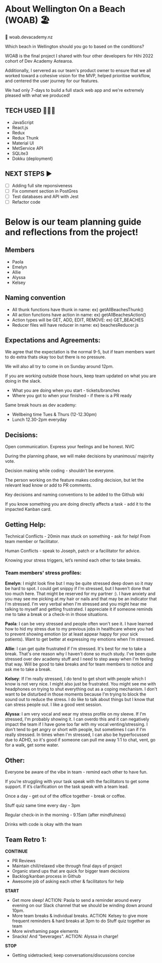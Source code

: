 # About Wellington On a Beach (WOAB) 🏖️

🔗 woab.devacademy.nz

Which beach in Wellington should you go to based on the conditions?

WOAB is the final project I shared with four other developers for Hihi 2022 cohort of Dev Academy Aotearoa. 

Additionally, I servered as our team's product owner to ensure that we all worked toward a cohesive vision for the MVP, helped prioritise workflow, and centered the user journey for our features. 

We had only 7-days to build a full stack web app and we're extremely pleased with what we produced! 

## TECH USED 👩🏽‍💻 ##
- JavaScript
- React.js
- Redux
- Redux Thunk
- Material UI
- MetService API
- SQLite3
- Dokku (deployment)

## NEXT STEPS ▶️ ##
- [ ] Adding full site reponsiveness
- [ ] Fix comment section in PostGres
- [ ] Test databases and API with Jest
- [ ] Refactor code

# Below is our team planning guide and reflections from the project! 

## Members
* Paola
* Emelyn
* Allie
* Alyssa
* Kelsey

## Naming convention

* All thunk functions have thunk in name: ex) getAllBeachesThunk()
* All action functions have action in name: ex) getAllBeachesAction()
* Action types will be GET, ADD, EDIT, REMOVE: ex) GET_BEACHES
* Reducer files will have reducer in name: ex) beachesReducer.js


## Expectations and Agreements:

We agree that the expectation is the normal 9-5, but if team members want to do extra thats okay too but there is no pressure. 

We will also all try to come in on Sunday around 12pm.

If you are working outside those hours, keep team updated on what you are doing in the slack.

- What you are doing when you start - tickets/branches
- Where you got to when your finished - if there is a PR ready

Same break hours as dev academy:

- Wellbeing time Tues & Thurs (12-12.30pm)
- Lunch 12.30-2pm everyday

## Decisions:

Open communication. Express your feelings and be honest. NVC

During the planning phase, we will make decisions by unanimous/ majority vote.

Decision making while coding - shouldn’t be everyone. 

The person working on the feature makes coding decision, but let the  relevant lead know or add to PR comments. 

Key decisions and naming conventions to be added to the Github wiki

If you know something you are doing directly affects a task - add it to the impacted Kanban card.

## Getting Help:

Technical Conflicts - 20min max stuck on something - ask for help! From team member or facilitator.

Human Conflicts - speak to Joseph, patch or a facilitator for advice. 

Knowing your stress triggers, let’s remind each other to take breaks.

### Team members' stress profiles:

**Emelyn**:
I might look fine but I may be quite stressed deep down so it may be hard to spot. I could get snippy if I'm stressed, but I haven't done that too much here. That might be reserved for my partner :). I have anxiety and you may see me picking at my hair or nails and that may be an indicator that I'm stressed. I'm very verbal when I'm stressed and you might hear me talking to myself and getting frustrated. I appreciate it if someone reminds me to take a break or a check-in in those situations.

**Paola**:
I can be very stressed and people often won't see it. I have learned how to hid my stress due to my previous jobs in healthcare where you had to prevent showing emotion (or at least appear happy for your sick patients). Want to get better at expressing my emotions when I'm stressed. 

**Allie**:
I can get quite frustrated if I'm stressed. It's best for me to take a break. That's one reason why I haven't done so much study. I've been quite stressed over dev academy stuff and I need to step away when I'm feeling that way. Will be good to take breaks and for team members to notice and ask me to take a break.

**Kelsey**:
If I'm really stressed, I do tend to get short with people which I know is not very nice. I might also just be frustrated. You might see me with headphones on trying to shut everything out as a coping mechanism. I don't want to be disturbed in those moments because I'm trying to block the sound out to reduce the stress. I do like to talk about things but I know that can stress people out. I like a good vent session.

**Alyssa**:
I am very vocal and wear my stress profile on my sleeve. If I'm stressed, I'm probably showing it. I can overdo this and it can negatively impact the team if I have gone too far with my vocal venting/stressing. I don't tend to get angry or short with people, but sometimes I can if I'm really stressed. In times when I'm stressed, I can also be hyperfocussed due to ADHD, so it's good if someone can pull me away 1:1 to chat, vent, go for a walk, get some water.

## Other:

Everyone be aware of the vibe in team - remind each other to have fun.

If you’re struggling with your task speak with the facilitators to get some support. If it’s clarification on the task speak with a team lead.

Once a day - get out of the office together - break or coffee.

Stuff quiz same time every day - 3pm

Regular check-in in the morning - 9.15am (after mindfulness)

Drinks with code is okay with the team

## Team Retro 1:

**CONTINUE**
- PR Reviews
- Maintain chill/relaxed vibe through final days of project
- Organic stand ups that are quick for bigger team decisions
- Backlog/kanban process in Github
- Awesome job of asking each other & facilitators for help

**START** 
- Get more sleep! ACTION: Paola to send a reminder around every evening on our Slack channel that we should be winding down around 10pm.
- More team breaks & individual breaks. ACTION: Kelsey to give more frequent reminders & hard breaks at 3pm to do Stuff quiz together as team
- More wireframing page elements
- Snacks! And "beverages". ACTION: Alyssa in charge! 

**STOP**
- Getting sidetracked; keep conversations/discussions concise




